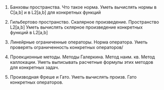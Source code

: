 1. Банховы пространства.
Что такое норма.
Уметь вычислять нормы в C[a,b] и в L2[a,b] для конкретных функций

2. Гильбертово пространство.
Скалярное произведение.
Пространство L2[a,b]
Уметь вычислять склярное произведение конкретных функций в L2[a,b]

3. Линейрные ограниченные операторы.
Норма оператора.
Уметь проверять ограниченность конкретных операторов/

4. Проекционные методы.
Методы Галеркина.
Метод наим. кв.
Метод каллокации.
Уметь выписывать расчетные формулы этих методов для конкретных задач.

5. Производная Фреше и Гато.
Уметь вычислять произв. Гато конкретных операторов.

